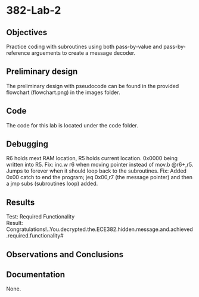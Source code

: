 382-Lab-2
=========

Objectives
----------
Practice coding with subroutines using both pass-by-value and pass-by-reference arguements to create a message decoder.

Preliminary design
------------------
The preliminary design with pseudocode can be found in the provided flowchart (flowchart.png) in the images folder.

Code
----
The code for this lab is located under the code folder.

Debugging
---------
R6 holds mext RAM location, R5 holds current location. 0x0000 being written into R5. Fix: inc.w r6 when moving pointer instead of mov.b @r6+,r5.  
Jumps to forever when it should loop back to the subroutines. Fix: Added 0x00 catch to end the program; jeq 0x00,r7 (the message pointer) and then a jmp subs (subroutines loop) added.  


Results
-------
Test: Required Functionality  
Result: Congratulations!..You.decrypted.the.ECE382.hidden.message.and.achieved.required.functionality#

Observations and Conclusions
----------------------------


Documentation
-------------
None.
